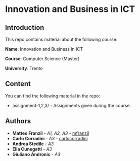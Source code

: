 # Innovation and Business in ICT

## Introduction

This repo contains material about the following course:

**Name**: Innovation and Business in ICT

**Course**: Computer Science (Master)

**University**: Trento

## Content

You can find the following material in the repo:

* assignment-1,2,3/ - Assignments given during the course.

## Authors

* **Matteo Franzil** - *A1, A2, A3* - [mfranzil](https://github.com/mfranzil)
* **Carlo Corradini** - *A3* - [carlocorradini](https://github.com/carlocorradini)
* **Andrea Stedile** - *A3*
* **Elia Cunegatti** - *A3*
* **Giuliano Andronic** - *A3*
